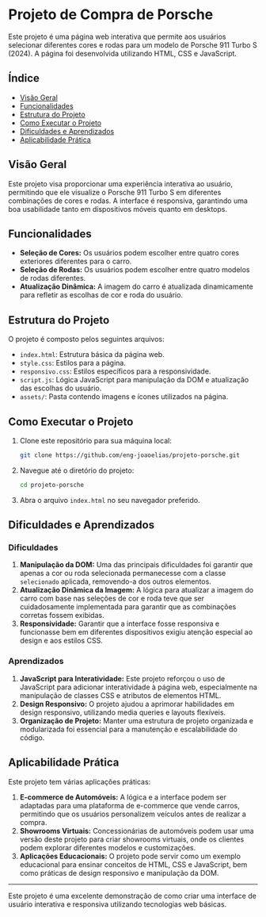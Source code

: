 # Projeto de Compra de Porsche

Este projeto é uma página web interativa que permite aos usuários selecionar diferentes cores e rodas para um modelo de Porsche 911 Turbo S (2024). A página foi desenvolvida utilizando HTML, CSS e JavaScript. 

## Índice

- [Visão Geral](#visão-geral)
- [Funcionalidades](#funcionalidades)
- [Estrutura do Projeto](#estrutura-do-projeto)
- [Como Executar o Projeto](#como-executar-o-projeto)
- [Dificuldades e Aprendizados](#dificuldades-e-aprendizados)
- [Aplicabilidade Prática](#aplicabilidade-prática)

## Visão Geral

Este projeto visa proporcionar uma experiência interativa ao usuário, permitindo que ele visualize o Porsche 911 Turbo S em diferentes combinações de cores e rodas. A interface é responsiva, garantindo uma boa usabilidade tanto em dispositivos móveis quanto em desktops.

## Funcionalidades

- **Seleção de Cores:** Os usuários podem escolher entre quatro cores exteriores diferentes para o carro.
- **Seleção de Rodas:** Os usuários podem escolher entre quatro modelos de rodas diferentes.
- **Atualização Dinâmica:** A imagem do carro é atualizada dinamicamente para refletir as escolhas de cor e roda do usuário.

## Estrutura do Projeto

O projeto é composto pelos seguintes arquivos:

- `index.html`: Estrutura básica da página web.
- `style.css`: Estilos para a página.
- `responsivo.css`: Estilos específicos para a responsividade.
- `script.js`: Lógica JavaScript para manipulação da DOM e atualização das escolhas do usuário.
- `assets/`: Pasta contendo imagens e ícones utilizados na página.

## Como Executar o Projeto

1. Clone este repositório para sua máquina local:
   ```bash
   git clone https://github.com/eng-joaoelias/projeto-porsche.git
   ```
2. Navegue até o diretório do projeto:
   ```bash
   cd projeto-porsche
   ```
3. Abra o arquivo `index.html` no seu navegador preferido.

## Dificuldades e Aprendizados

### Dificuldades

1. **Manipulação da DOM:** Uma das principais dificuldades foi garantir que apenas a cor ou roda selecionada permanecesse com a classe `selecionado` aplicada, removendo-a dos outros elementos.
2. **Atualização Dinâmica da Imagem:** A lógica para atualizar a imagem do carro com base nas seleções de cor e roda teve que ser cuidadosamente implementada para garantir que as combinações corretas fossem exibidas.
3. **Responsividade:** Garantir que a interface fosse responsiva e funcionasse bem em diferentes dispositivos exigiu atenção especial ao design e aos estilos CSS.

### Aprendizados

1. **JavaScript para Interatividade:** Este projeto reforçou o uso de JavaScript para adicionar interatividade à página web, especialmente na manipulação de classes CSS e atributos de elementos HTML.
2. **Design Responsivo:** O projeto ajudou a aprimorar habilidades em design responsivo, utilizando media queries e layouts flexíveis.
3. **Organização de Projeto:** Manter uma estrutura de projeto organizada e modularizada foi essencial para a manutenção e escalabilidade do código.

## Aplicabilidade Prática

Este projeto tem várias aplicações práticas:

1. **E-commerce de Automóveis:** A lógica e a interface podem ser adaptadas para uma plataforma de e-commerce que vende carros, permitindo que os usuários personalizem veículos antes de realizar a compra.
2. **Showrooms Virtuais:** Concessionárias de automóveis podem usar uma versão deste projeto para criar showrooms virtuais, onde os clientes podem explorar diferentes modelos e customizações.
3. **Aplicações Educacionais:** O projeto pode servir como um exemplo educacional para ensinar conceitos de HTML, CSS e JavaScript, bem como práticas de design responsivo e manipulação da DOM.

---

Este projeto é uma excelente demonstração de como criar uma interface de usuário interativa e responsiva utilizando tecnologias web básicas.
